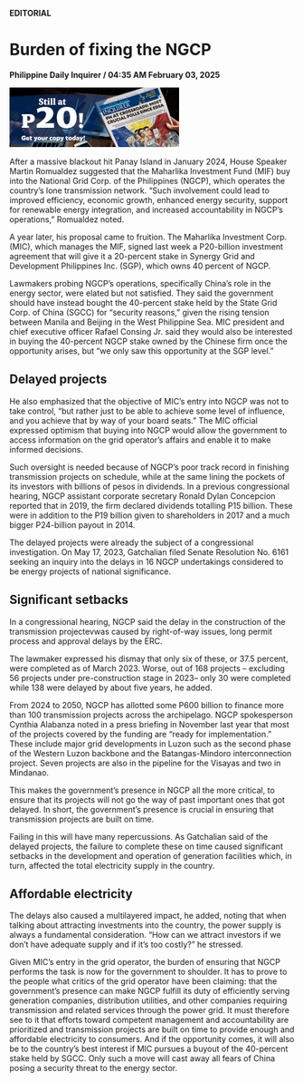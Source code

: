 **EDITORIAL**

# Burden of fixing the NGCP

****Philippine Daily Inquirer / 04:35 AM February 03, 2025****

![Image](https://raw.githubusercontent.com/github-jl14/scrapy_api/refs/heads/main/images/editorial02032025.png)

After a massive blackout hit Panay Island in January 2024, House Speaker Martin Romualdez suggested that the Maharlika Investment Fund (MIF) buy into the National Grid Corp. of the Philippines (NGCP), which operates the country’s lone transmission network. “Such involvement could lead to improved efficiency, economic growth, enhanced energy security, support for renewable energy integration, and increased accountability in NGCP’s operations,” Romualdez noted.

A year later, his proposal came to fruition. The Maharlika Investment Corp. (MIC), which manages the MIF, signed last week a P20-billion investment agreement that will give it a 20-percent stake in Synergy Grid and Development Philippines Inc. (SGP), which owns 40 percent of NGCP.

Lawmakers probing NGCP’s operations, specifically China’s role in the energy sector, were elated but not satisfied. They said the government should have instead bought the 40-percent stake held by the State Grid Corp. of China (SGCC) for “security reasons,” given the rising tension between Manila and Beijing in the West Philippine Sea. MIC president and chief executive officer Rafael Consing Jr. said they would also be interested in buying the 40-percent NGCP stake owned by the Chinese firm once the opportunity arises, but “we only saw this opportunity at the SGP level.”

## Delayed projects

He also emphasized that the objective of MIC’s entry into NGCP was not to take control, “but rather just to be able to achieve some level of influence, and you achieve that by way of your board seats.” The MIC official expressed optimism that buying into NGCP would allow the government to access information on the grid operator’s affairs and enable it to make informed decisions.

Such oversight is needed because of NGCP’s poor track record in finishing transmission projects on schedule, while at the same lining the pockets of its investors with billions of pesos in dividends. In a previous congressional hearing, NGCP assistant corporate secretary Ronald Dylan Concepcion reported that in 2019, the firm declared dividends totalling P15 billion. These were in addition to the P19 billion given to shareholders in 2017 and a much bigger P24-billion payout in 2014.

The delayed projects were already the subject of a congressional investigation. On May 17, 2023, Gatchalian filed Senate Resolution No. 6161 seeking an inquiry into the delays in 16 NGCP undertakings considered to be energy projects of national significance.

## Significant setbacks

In a congressional hearing, NGCP said the delay in the construction of the transmission projectevwas caused by right-of-way issues, long permit process and approval delays by the ERC.

The lawmaker expressed his dismay that only six of these, or 37.5 percent, were completed as of March 2023. Worse, out of 168 projects – excluding 56 projects under pre-construction stage in 2023– only 30 were completed while 138 were delayed by about five years, he added.

From 2024 to 2050, NGCP has allotted some P600 billion to finance more than 100 transmission projects across the archipelago. NGCP spokesperson Cynthia Alabanza noted in a press briefing in November last year that most of the projects covered by the funding are “ready for implementation.” These include major grid developments in Luzon such as the second phase of the Western Luzon backbone and the Batangas-Mindoro interconnection project. Seven projects are also in the pipeline for the Visayas and two in Mindanao.

This makes the government’s presence in NGCP all the more critical, to ensure that its projects will not go the way of past important ones that got delayed. In short, the government’s presence is crucial in ensuring that transmission projects are built on time.

Failing in this will have many repercussions. As Gatchalian said of the delayed projects, the failure to complete these on time caused significant setbacks in the development and operation of generation facilities which, in turn, affected the total electricity supply in the country.

## Affordable electricity

The delays also caused a multilayered impact, he added, noting that when talking about attracting investments into the country, the power supply is always a fundamental consideration. “How can we attract investors if we don’t have adequate supply and if it’s too costly?” he stressed.

Given MIC’s entry in the grid operator, the burden of ensuring that NGCP performs the task is now for the government to shoulder. It has to prove to the people what critics of the grid operator have been claiming: that the government’s presence can make NGCP fulfill its duty of efficiently serving generation companies, distribution utilities, and other companies requiring transmission and related services through the power grid. It must therefore see to it that efforts toward competent management and accountability are prioritized and transmission projects are built on time to provide enough and affordable electricity to consumers. And if the opportunity comes, it will also be to the country’s best interest if MIC pursues a buyout of the 40-percent stake held by SGCC. Only such a move will cast away all fears of China posing a security threat to the energy sector.